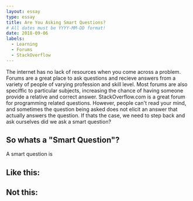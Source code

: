 ```yaml
---
layout: essay
type: essay
title: Are You Asking Smart Questions?
# All dates must be YYYY-MM-DD format!
date: 2018-09-06
labels:
  - Learning
  - Forums
  - StackOverflow
---
```


The internet has no lack of resources when you come across a problem. Forums are a great place to ask questions and recieve answers from a variety of people of varying profession and skill level. Most forums are also speciffic to particular subjects, increasing the chance of having someone provide a relative and correct answer. StackOverflow.com is a great forum for programming related questions. However, people can't read your mind, and sometimes the question being asked does not elicit an answer that actually answers the question. If thats the case, we need to step back and ask ourselves did we ask a smart question? 

## So whats a "Smart Question"? 

A smart question is 

## Like this:

## Not this:

